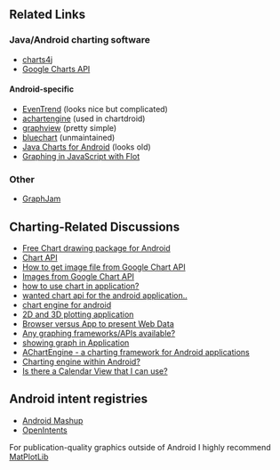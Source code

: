 ## Related Links ##
### Java/Android charting software ###
  * [charts4j](http://code.google.com/p/charts4j/)
  * [Google Charts API](http://code.google.com/apis/chart/)
#### Android-specific ####
  * [EvenTrend](http://code.google.com/p/eventrend/) (looks nice but complicated)
  * [achartengine](http://code.google.com/p/achartengine/) (used in chartdroid)
  * [graphview](http://android.arnodenhond.com/components/graphview) (pretty simple)
  * [bluechart](http://code.google.com/p/bluechart/) (unmaintained)
  * [Java Charts for Android](http://www.java4less.com/charts/chart.php?info=android) (looks old)
  * [Graphing in JavaScript with Flot](http://rapidandroid.org/wiki/Graphing)

### Other ###
  * [GraphJam](http://graphjam.com/)


## Charting-Related Discussions ##
  * [Free Chart drawing package for Android](http://groups.google.com/group/android-developers/browse_thread/thread/bc770e1e1927868e/a08b46881465ae48)
  * [Chart API](http://groups.google.com/group/android-developers/browse_thread/thread/5d0f04e0cc28028d/2678232629ba3720?lnk=gst&q=chart#2678232629ba3720)
  * [How to get image file from Google Chart API](http://groups.google.com/group/android-developers/browse_thread/thread/3eacc972f1b72f50/6c046dce895bde47?lnk=gst&q=chart#6c046dce895bde47)
  * [Images from Google Chart API](http://groups.google.com/group/android-developers/browse_thread/thread/4744c7cd9fd7c20d/edc8ff88629e7262?lnk=gst&q=chart#edc8ff88629e7262)
  * [how to use chart in application?](http://groups.google.com/group/android-developers/browse_thread/thread/b83f872d10e29aa9/e4077c5d9e6420b6?lnk=gst&q=chart#e4077c5d9e6420b6)
  * [wanted chart api for the android application..](http://groups.google.com/group/android-developers/browse_thread/thread/132139f7b402a154/c0e10cc4051df7a8?lnk=gst&q=chart#c0e10cc4051df7a8)
  * [chart engine for android](http://groups.google.com/group/android-developers/browse_thread/thread/e83fac254b613352/6881f40cbccbe5da)
  * [2D and 3D plotting application](http://groups.google.com/group/android-developers/browse_thread/thread/223f5f9bea908961/4d41b1a630e76b02?lnk=gst&q=plot#4d41b1a630e76b02)
  * [Browser versus App to present Web Data](http://groups.google.com/group/android-developers/browse_thread/thread/33179480303c2a75/8644653fd1d84015?lnk=gst&q=plot#8644653fd1d84015)
  * [Any graphing frameworks/APIs available?](http://groups.google.com/group/android-developers/browse_thread/thread/6e26ec90d10f821e/14d71423831e2a08?lnk=gst&q=chart#14d71423831e2a08)
  * [showing graph in Application](http://groups.google.com/group/android-developers/browse_thread/thread/3ae1a9f04d1d8db6/746cadd09832ab54?lnk=gst&q=chart#746cadd09832ab54)
  * [AChartEngine - a charting framework for Android applications](http://groups.google.com/group/android-developers/browse_thread/thread/1797c7c94eb55e2f/6933fc57164ffd0a?lnk=gst&q=chart#6933fc57164ffd0a)
  * [Charting engine within Android?](http://groups.google.com/group/android-developers/browse_thread/thread/730195e6ea3b01e5/7a6e6638bf71acae?lnk=gst&q=chart#7a6e6638bf71acae)
  * [Is there a Calendar View that I can use?](http://groups.google.com/group/android-beginners/browse_thread/thread/cd2d22e1af6deb76)

## Android intent registries ##
  * [Android Mashup](http://www.androidmashup.org/)
  * [OpenIntents](http://www.openintents.org/en/registry)

For publication-quality graphics outside of Android I highly recommend [MatPlotLib](http://matplotlib.sourceforge.net/gallery.html)